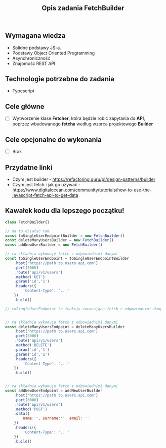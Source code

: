 <h2 align="center">Opis zadania FetchBuilder </h2>

<br>

## Wymagana wiedza
- Solidne podstawy JS-a.
- Podstawy Object Oriented Programming
- Asynchroniczność
- Znajomość REST API
 
## Technologie potrzebne do zadania

- Typescript 

## Cele główne

* [ ] Wytworzenie klase **Fetcher**, która będzie robić zapytania do **API**, poprzez wbudowanego **fetcha** według wzorca projektowego **Builder**

## Cele opcjonalne do wykonania

* [ ] Brak

## Przydatne linki

- Czym jest builder - https://refactoring.guru/pl/design-patterns/builder
- Czym jest fetch i jak go używać - https://www.digitalocean.com/community/tutorials/how-to-use-the-javascript-fetch-api-to-get-data

## Kawałek kodu dla lepszego początku!

```javascript
class FetchBuilder{}

// ma to działać tak
const toSingleUserEndpointBuilder = new FetchBuilder()
const deleteManyUsersBuilder = new FetchBuilder()
const addNewUserBuilder = new FetchBuilder()

// ta składnia wykonuje fetch z odpowiednimi danymi
const toSingleUserEndpoint = toSingleUserEndpointBuilder
    .host('https://path.to.users.api.com')
    .port(3000)
    .route('api/v1/users')
    .method('GET')
    .param('id','1')
    .headers({
        'Content-Type': '...'
    })
    .build()

// toSingleUserEndpoint to funkcja zwracająca fetch z odpowiednimi danymi


// ta składnia wykonuje fetch z odpowiednimi danymi
const deleteManyUsersEndpoint = deleteManyUsersBuilder
    .host('https://path.to.users.api.com')
    .port(3000)
    .route('api/v1/users')
    .method('DELETE')
    .param('id','1')
    .param('id','2')
    .headers({
        'Content-Type': '...'
    })
    .build()


// ta składnia wykonuje fetch z odpowiednimi danymi
const addNewUserEndpoint = addNewUserBuilder
    .host('https://path.to.users.api.com')
    .port(3000)
    .route('api/v1/users')
    .method('POST')
    .data({
        name:'', surname:'', email: ''
    })
    .headers({
        'Content-Type': '...'
    })
    .build()
```
